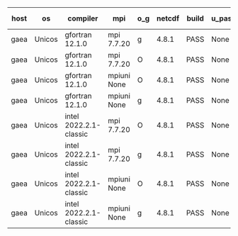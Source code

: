 

| host     | os       | compiler                              | mpi                      | o_g        | netcdf        | build       | u_pass          | u_fail          | s_pass            | s_fail            | e_pass             | e_fail             | nuopc_pass       | nuopc_fail       | artifacts link          |
|----------|----------|---------------------------------------|--------------------------|------------|---------------|-------------|-----------------|-----------------|-------------------|-------------------|--------------------|--------------------|------------------|------------------|-------------------------|
| gaea | Unicos | gfortran 12.1.0 | mpi 7.7.20  | g | 4.8.1  | PASS | None | None | None | None | None | None | None | None | <a href="https://github.com/esmf-org/esmf-test-artifacts/tree/b2e9951af856c49a21d572615b77d86d48ade5e9/develop/gfortran/12.1.0/g/mpi/7.7.20" target="_blank">b2e9951</a> | 
| gaea | Unicos | gfortran 12.1.0 | mpi 7.7.20  | O | 4.8.1  | PASS | None | None | None | None | None | None | None | None | <a href="https://github.com/esmf-org/esmf-test-artifacts/tree/80939488e75e5f79ddfaa6d2f31e785a6d6e94f2/develop/gfortran/12.1.0/O/mpi/7.7.20" target="_blank">8093948</a> | 
| gaea | Unicos | gfortran 12.1.0 | mpiuni None  | O | 4.8.1  | PASS | None | None | None | None | None | None | None | None | <a href="https://github.com/esmf-org/esmf-test-artifacts/tree/f13a8c04403d243a80ecf834e2de047e13db9b74/develop/gfortran/12.1.0/O/mpiuni/None" target="_blank">f13a8c0</a> | 
| gaea | Unicos | gfortran 12.1.0 | mpiuni None  | g | 4.8.1  | PASS | None | None | None | None | None | None | None | None | <a href="https://github.com/esmf-org/esmf-test-artifacts/tree/e865f9aed263dee607591c2fc2506ebf09fa7c66/develop/gfortran/12.1.0/g/mpiuni/None" target="_blank">e865f9a</a> | 
| gaea | Unicos | intel 2022.2.1-classic | mpi 7.7.20  | O | 4.8.1  | PASS | None | None | None | None | None | None | None | None | <a href="https://github.com/esmf-org/esmf-test-artifacts/tree/2e27850053426b6030f12f9aa668aba66939843a/develop/intel/2022.2.1-classic/O/mpi/7.7.20" target="_blank">2e27850</a> | 
| gaea | Unicos | intel 2022.2.1-classic | mpi 7.7.20  | g | 4.8.1  | PASS | None | None | None | None | None | None | None | None | <a href="https://github.com/esmf-org/esmf-test-artifacts/tree/043af309d834ed3a042fa3c714c67d5b8bc22225/develop/intel/2022.2.1-classic/g/mpi/7.7.20" target="_blank">043af30</a> | 
| gaea | Unicos | intel 2022.2.1-classic | mpiuni None  | O | 4.8.1  | PASS | None | None | None | None | None | None | None | None | <a href="https://github.com/esmf-org/esmf-test-artifacts/tree/239bc26cd5c062d4672a73e7863b302af0682c6f/develop/intel/2022.2.1-classic/O/mpiuni/None" target="_blank">239bc26</a> | 
| gaea | Unicos | intel 2022.2.1-classic | mpiuni None  | g | 4.8.1  | PASS | None | None | None | None | None | None | None | None | <a href="https://github.com/esmf-org/esmf-test-artifacts/tree/fd86631aef776ac1a23c37b30798531cfe50de78/develop/intel/2022.2.1-classic/g/mpiuni/None" target="_blank">fd86631</a> | 
